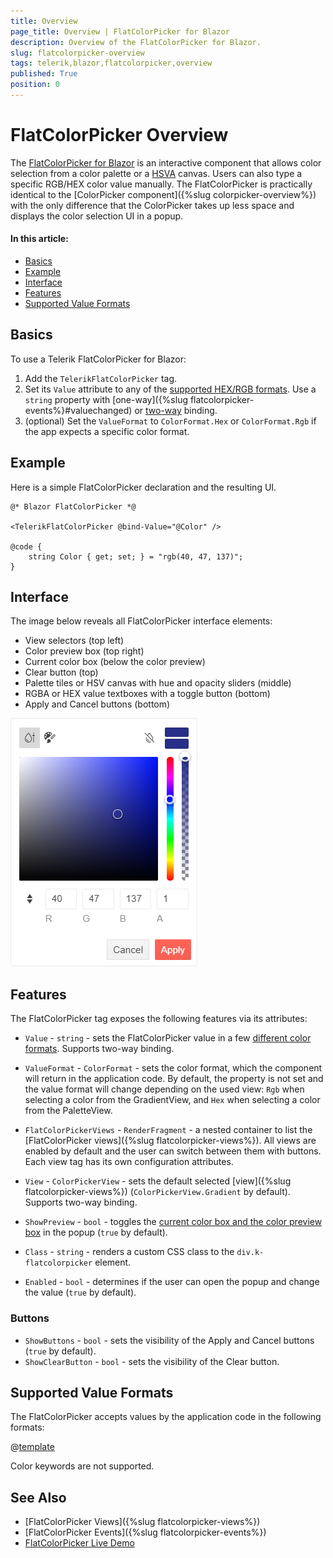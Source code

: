 ```yaml
---
title: Overview
page_title: Overview | FlatColorPicker for Blazor
description: Overview of the FlatColorPicker for Blazor.
slug: flatcolorpicker-overview
tags: telerik,blazor,flatcolorpicker,overview
published: True
position: 0
---
```


# FlatColorPicker Overview

The <a href = "https://www.telerik.com/blazor-ui/flatcolorpicker" target="_blank">FlatColorPicker for Blazor</a> is an interactive component that allows color selection from a color palette or a [HSVA](https://en.wikipedia.org/wiki/HSL_and_HSV) canvas. Users can also type a specific RGB/HEX color value manually. The FlatColorPicker is practically identical to the [ColorPicker component]({%slug colorpicker-overview%}) with the only difference that the ColorPicker takes up less space and displays the color selection UI in a popup.

#### In this article:
   * [Basics](#basics)
   * [Example](#example)
   * [Interface](#interface)
   * [Features](#features)
   * [Supported Value Formats](#supported-value-formats)

## Basics

To use a Telerik FlatColorPicker for Blazor:

1. Add the `TelerikFlatColorPicker` tag.
1. Set its `Value` attribute to any of the [supported HEX/RGB formats](#supported-value-formats). Use a `string` property with [one-way]({%slug flatcolorpicker-events%}#valuechanged) or [two-way](#example) binding.
1. (optional) Set the `ValueFormat` to `ColorFormat.Hex` or `ColorFormat.Rgb` if the app expects a specific color format.

## Example

Here is a simple FlatColorPicker declaration and the resulting UI.

````CSHTML
@* Blazor FlatColorPicker *@

<TelerikFlatColorPicker @bind-Value="@Color" />

@code {
    string Color { get; set; } = "rgb(40, 47, 137)";
}
````

## Interface

The image below reveals all FlatColorPicker interface elements:

* View selectors (top left)
* Color preview box (top right)
* Current color box (below the color preview)
* Clear button (top)
* Palette tiles or HSV canvas with hue and opacity sliders (middle)
* RGBA or HEX value textboxes with a toggle button (bottom)
* Apply and Cancel buttons (bottom)

![FlatColorPicker component](images/flatcolorpicker-overview.png)

## Features

The FlatColorPicker tag exposes the following features via its attributes:

* `Value` - `string` - sets the FlatColorPicker value in a few [different color formats](#supported-value-formats). Supports two-way binding.
* `ValueFormat` - `ColorFormat` - sets the color format, which the component will return in the application code. By default, the property is not set and the value format will change depending on the used view: `Rgb` when selecting a color from the GradientView, and `Hex` when selecting a color from the PaletteView.
* `FlatColorPickerViews` - `RenderFragment` - a nested container to list the [FlatColorPicker views]({%slug flatcolorpicker-views%}). All views are enabled by default and the user can switch between them with buttons. Each view tag has its own configuration attributes.
* `View` - `ColorPickerView` - sets the default selected [view]({%slug flatcolorpicker-views%}) (`ColorPickerView.Gradient` by default). Supports two-way binding.
* `ShowPreview` - `bool` - toggles the [current color box and the color preview box](#interface) in the popup (`true` by default).

* `Class` - `string` - renders a custom CSS class to the `div.k-flatcolorpicker` element.
* `Enabled` - `bool` - determines if the user can open the popup and change the value (`true` by default).

### Buttons

* `ShowButtons` - `bool` - sets the visibility of the Apply and Cancel buttons (`true` by default).
* `ShowClearButton` - `bool` - sets the visibility of the Clear button.

## Supported Value Formats

The FlatColorPicker accepts values by the application code in the following formats:

@[template](/_contentTemplates/common/coloreditors.md#value-formats)

Color keywords are not supported.

## See Also

* [FlatColorPicker Views]({%slug flatcolorpicker-views%})
* [FlatColorPicker Events]({%slug flatcolorpicker-events%})
* [FlatColorPicker Live Demo](https://demos.telerik.com/blazor-ui/flatcolorpicker/overview)
